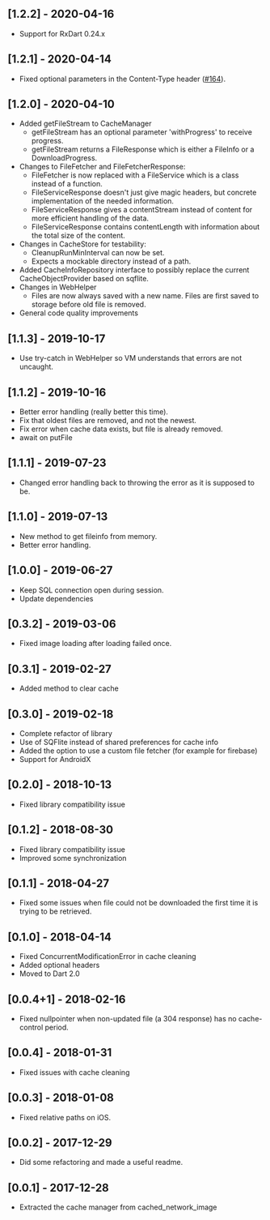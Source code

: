 ## [1.2.2] - 2020-04-16
* Support for RxDart 0.24.x

## [1.2.1] - 2020-04-14
* Fixed optional parameters in the Content-Type header ([#164](https://github.com/Baseflow/flutter_cache_manager/issues/164)).

## [1.2.0] - 2020-04-10
* Added getFileStream to CacheManager
    * getFileStream has an optional parameter 'withProgress' to receive progress.
    * getFileStream returns a FileResponse which is either a FileInfo or a DownloadProgress.
* Changes to FileFetcher and FileFetcherResponse:
    * FileFetcher is now replaced with a FileService which is a class instead of a function.
    * FileServiceResponse doesn't just give magic headers, but concrete implementation of the needed information.
    * FileServiceResponse gives a contentStream instead of content for more efficient handling of the data.
    * FileServiceResponse contains contentLength with information about the total size of the content.
* Changes in CacheStore for testability:
    * CleanupRunMinInterval can now be set.
    * Expects a mockable directory instead of a path.
* Added CacheInfoRepository interface to possibly replace the current CacheObjectProvider based on sqflite.
* Changes in WebHelper
  * Files are now always saved with a new name. Files are first saved to storage before old file is removed.
* General code quality improvements

## [1.1.3] - 2019-10-17
* Use try-catch in WebHelper so VM understands that errors are not uncaught.

## [1.1.2] - 2019-10-16

* Better error handling (really better this time).
* Fix that oldest files are removed, and not the newest.
* Fix error when cache data exists, but file is already removed.
* await on putFile

## [1.1.1] - 2019-07-23

* Changed error handling back to throwing the error as it is supposed to be.

## [1.1.0] - 2019-07-13

* New method to get fileinfo from memory.
* Better error handling.

## [1.0.0] - 2019-06-27

* Keep SQL connection open during session.
* Update dependencies

## [0.3.2] - 2019-03-06

* Fixed image loading after loading failed once.

## [0.3.1] - 2019-02-27

* Added method to clear cache

## [0.3.0] - 2019-02-18

* Complete refactor of library
* Use of SQFlite instead of shared preferences for cache info
* Added the option to use a custom file fetcher (for example for firebase)
* Support for AndroidX

## [0.2.0] - 2018-10-13

* Fixed library compatibility issue

## [0.1.2] - 2018-08-30

* Fixed library compatibility issue
* Improved some synchronization

## [0.1.1] - 2018-04-27

* Fixed some issues when file could not be downloaded the first time it is trying to be retrieved.

## [0.1.0] - 2018-04-14

* Fixed ConcurrentModificationError in cache cleaning
* Added optional headers
* Moved to Dart 2.0

## [0.0.4+1] - 2018-02-16

* Fixed nullpointer when non-updated file (a 304 response) has no cache-control period. 

## [0.0.4] - 2018-01-31

* Fixed issues with cache cleaning

## [0.0.3] - 2018-01-08

* Fixed relative paths on iOS.

## [0.0.2] - 2017-12-29

* Did some refactoring and made a useful readme.

## [0.0.1] - 2017-12-28

* Extracted the cache manager from cached_network_image
